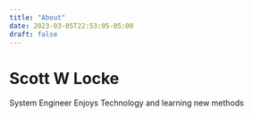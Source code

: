 ```yaml
---
title: "About"
date: 2023-03-05T22:53:05-05:00
draft: false
---
```


# Scott W Locke
System Engineer 
Enjoys Technology and learning new methods